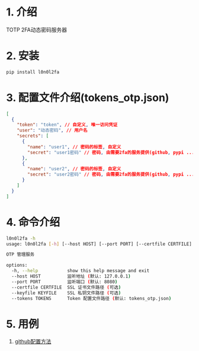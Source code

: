 # 1. 介绍
TOTP 2FA动态密码服务器

# 2. 安装
```bash
pip install l0n0l2fa
```

# 3. 配置文件介绍(tokens_otp.json)
```json
[
  {
    "token": "token", // 自定义, 唯一访问凭证
    "user": "动态密码", // 用户名
    "secrets": [
      {
        "name": "user1", // 密码的标签, 自定义
        "secret": "user1密码" // 密码, 由需要2fa的服务提供(github, pypi ...)
      },
      {
        "name": "user2", // 密码的标签, 自定义
        "secret": "user2密码" // 密码, 由需要2fa的服务提供(github, pypi ...)
      }
    ]
  }
]
```
# 4. 命令介绍
```bash
l0n0l2fa -h
usage: l0n0l2fa [-h] [--host HOST] [--port PORT] [--certfile CERTFILE] [--keyfile KEYFILE] [--tokens TOKENS]

OTP 管理服务

options:
  -h, --help           show this help message and exit
  --host HOST          监听地址 (默认: 127.0.0.1)
  --port PORT          监听端口 (默认: 8080)
  --certfile CERTFILE  SSL 证书文件路径 (可选)
  --keyfile KEYFILE    SSL 私钥文件路径 (可选)
  --tokens TOKENS      Token 配置文件路径 (默认: tokens_otp.json)
```
# 5. 用例
1. [github配置方法](docs/github.md)
